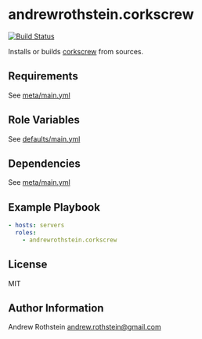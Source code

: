 andrewrothstein.corkscrew
===========================
[![Build Status](https://travis-ci.org/andrewrothstein/ansible-corkscrew.svg?branch=master)](https://travis-ci.org/andrewrothstein/ansible-corkscrew)

Installs or builds [corkscrew](https://github.com/andrewrothstein/corkscrew) from sources.

Requirements
------------

See [meta/main.yml](meta/main.yml)

Role Variables
--------------

See [defaults/main.yml](defaults/main.yml)

Dependencies
------------

See [meta/main.yml](meta/main.yml)

Example Playbook
----------------

```yml
- hosts: servers
  roles:
    - andrewrothstein.corkscrew
```

License
-------

MIT

Author Information
------------------

Andrew Rothstein <andrew.rothstein@gmail.com>
